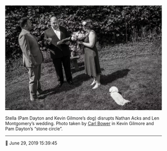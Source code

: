 ![Pam Dayton and Kevin Gilmore’s dog, Stella, disrupts Nathan Acks and Len Montgomery’s wedding](assets/1b2d8ddc42c158daa812151bd6082c81.webp)

Stella (Pam Dayton and Kevin Gilmore’s dog) disrupts Nathan Acks and Len Montgomery’s wedding. Photo taken by [Carl Bower](http://carlbowerphotos.com/) in Kevin Gilmore and Pam Dayton’s “stone circle”.

- - - -

<span aria-hidden="true">📅</span> June 29, 2019 15:39:45
